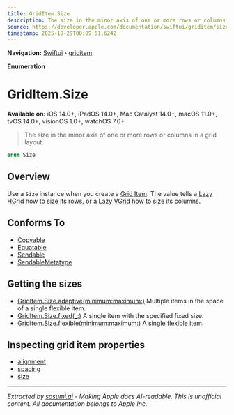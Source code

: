 ```yaml
---
title: GridItem.Size
description: The size in the minor axis of one or more rows or columns in a grid layout.
source: https://developer.apple.com/documentation/swiftui/griditem/size-swift.enum
timestamp: 2025-10-29T00:09:51.624Z
---
```


**Navigation:** [Swiftui](/documentation/swiftui) › [griditem](/documentation/swiftui/griditem)

**Enumeration**

# GridItem.Size

**Available on:** iOS 14.0+, iPadOS 14.0+, Mac Catalyst 14.0+, macOS 11.0+, tvOS 14.0+, visionOS 1.0+, watchOS 7.0+

> The size in the minor axis of one or more rows or columns in a grid layout.

```swift
enum Size
```

## Overview

Use a `Size` instance when you create a [Grid Item](/documentation/swiftui/griditem). The value tells a [Lazy HGrid](/documentation/swiftui/lazyhgrid) how to size its rows, or a [Lazy VGrid](/documentation/swiftui/lazyvgrid) how to size its columns.

## Conforms To

- [Copyable](/documentation/Swift/Copyable)
- [Equatable](/documentation/Swift/Equatable)
- [Sendable](/documentation/Swift/Sendable)
- [SendableMetatype](/documentation/Swift/SendableMetatype)

## Getting the sizes

- [GridItem.Size.adaptive(minimum:maximum:)](/documentation/swiftui/griditem/size-swift.enum/adaptive(minimum:maximum:)) Multiple items in the space of a single flexible item.
- [GridItem.Size.fixed(_:)](/documentation/swiftui/griditem/size-swift.enum/fixed(_:)) A single item with the specified fixed size.
- [GridItem.Size.flexible(minimum:maximum:)](/documentation/swiftui/griditem/size-swift.enum/flexible(minimum:maximum:)) A single flexible item.

## Inspecting grid item properties

- [alignment](/documentation/swiftui/griditem/alignment)
- [spacing](/documentation/swiftui/griditem/spacing)
- [size](/documentation/swiftui/griditem/size-swift.property)

---

*Extracted by [sosumi.ai](https://sosumi.ai) - Making Apple docs AI-readable.*
*This is unofficial content. All documentation belongs to Apple Inc.*
